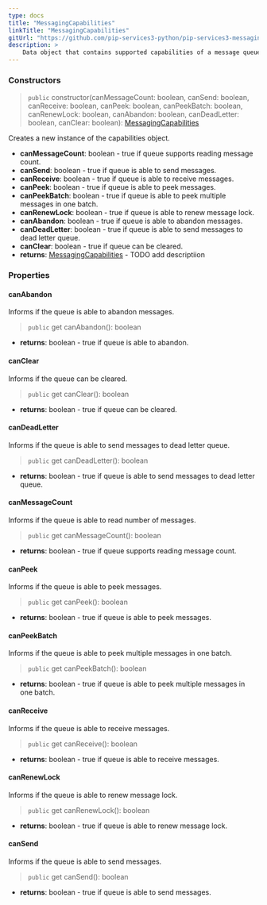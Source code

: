 ```yaml
---
type: docs
title: "MessagingCapabilities"
linkTitle: "MessagingCapabilities"
gitUrl: "https://github.com/pip-services3-python/pip-services3-messaging-python"
description: >
    Data object that contains supported capabilities of a message queue. If certain capability is not supported a queue will throw NotImplemented exception.
---
```



### Constructors

> `public` constructor(canMessageCount: boolean, canSend: boolean, canReceive: boolean, canPeek: boolean, canPeekBatch: boolean, canRenewLock: boolean, canAbandon: boolean, canDeadLetter: boolean, canClear: boolean): [MessagingCapabilities]()

Creates a new instance of the capabilities object.

- **canMessageCount**: boolean - true if queue supports reading message count.
- **canSend**: boolean - true if queue is able to send messages.
- **canReceive**: boolean - true if queue is able to receive messages.
- **canPeek**: boolean - true if queue is able to peek messages.
- **canPeekBatch**: boolean - true if queue is able to peek multiple messages in one batch.
- **canRenewLock**: boolean - true if queue is able to renew message lock.
- **canAbandon**: boolean - true if queue is able to abandon messages.
- **canDeadLetter**: boolean - true if queue is able to send messages to dead letter queue.
- **canClear**: boolean - true if queue can be cleared.
- **returns**: [MessagingCapabilities]() - TODO add descriptiion


### Properties


#### canAbandon
Informs if the queue is able to abandon messages.

> `public` get canAbandon(): boolean

- **returns**: boolean - true if queue is able to abandon.


#### canClear
Informs if the queue can be cleared.

> `public` get canClear(): boolean

- **returns**: boolean - true if queue can be cleared.


#### canDeadLetter
Informs if the queue is able to send messages to dead letter queue.

> `public` get canDeadLetter(): boolean

- **returns**: boolean - true if queue is able to send messages to dead letter queue.


#### canMessageCount
Informs if the queue is able to read number of messages.

> `public` get canMessageCount(): boolean

- **returns**: boolean - true if queue supports reading message count.


#### canPeek
Informs if the queue is able to peek messages.

> `public` get canPeek(): boolean

- **returns**: boolean - true if queue is able to peek messages.


#### canPeekBatch
Informs if the queue is able to peek multiple messages in one batch.

> `public` get canPeekBatch(): boolean

- **returns**: boolean - true if queue is able to peek multiple messages in one batch.


#### canReceive
Informs if the queue is able to receive messages.

> `public` get canReceive(): boolean

- **returns**: boolean - true if queue is able to receive messages.


#### canRenewLock
Informs if the queue is able to renew message lock.

> `public` get canRenewLock(): boolean

- **returns**: boolean - true if queue is able to renew message lock.


#### canSend
Informs if the queue is able to send messages.

> `public` get canSend(): boolean

- **returns**: boolean - true if queue is able to send messages.